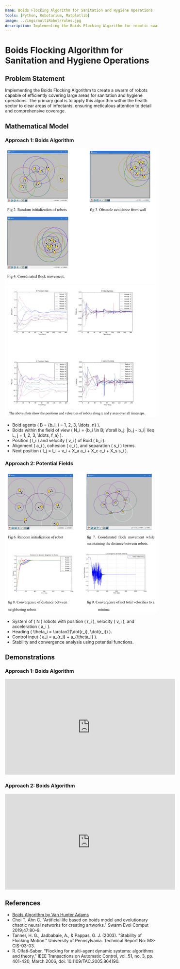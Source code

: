 ```yaml
---
name: Boids Flocking Algorithm for Sanitation and Hygiene Operations
tools: [Python, Robotarium, Matplotlib]
image: ../imgs/multiRobot/rules.jpg
description: Implementing the Boids Flocking Algorithm for robotic swarms to enhance sanitation and hygiene operations, ensuring comprehensive area coverage and improved safety.
---
```

# Boids Flocking Algorithm for Sanitation and Hygiene Operations

## Problem Statement
Implementing the Boids Flocking Algorithm to create a swarm of robots capable of efficiently covering large areas for sanitation and hygiene operations. The primary goal is to apply this algorithm within the health sector to clear areas of infectants, ensuring meticulous attention to detail and comprehensive coverage.

## Mathematical Model

### Approach 1: Boids Algorithm
<img src="../imgs/multiRobot/AP1.png" alt="drawing" width="500"/>
<img src="../imgs/multiRobot/AP11.png" alt="drawing" width="500"/>

- Boid agents \( B = \{b_i, i = 1, 2, 3, \ldots, n\} \).
- Boids within the field of view \( N_i = \{b_i \in B; \forall b_j: |b_j - b_i| \leq L, j = 1, 2, 3, \ldots, f_a\} \).
- Position \( l_i \) and velocity \( v_i \) of Boid \( b_i \).
- Alignment \( a_i \), cohesion \( c_i \), and separation \( s_i \) terms.
- Next position \( l_j = l_i + v_i + X_a a_i + X_c c_i + X_s s_i \).

### Approach 2: Potential Fields
<img src="../imgs/multiRobot/AP2.png" alt="drawing" width="500"/>

- System of \( N \) robots with position \( r_i \), velocity \( v_i \), and acceleration \( a_i \).
- Heading \( \theta_i = \arctan2(\dot{r_i}, \dot{r_i}) \).
- Control input \( a_i = a_{r_i} + a_{\theta_i} \).
- Stability and convergence analysis using potential functions.

## Demonstrations
### Approach 1: Boids Algorithm
<iframe width="560" height="315" src="https://youtube.com/embed/4Hyo5M2sebk?si=dK37JoPyO-3W53qo" title="YouTube video player" frameborder="0" allow="accelerometer; autoplay; clipboard-write; encrypted-media; gyroscope; picture-in-picture; web-share" referrerpolicy="strict-origin-when-cross-origin" allowfullscreen></iframe>

### Approach 2: Boids Algorithm
<iframe width="560" height="315" src="https://www.youtube.com/embed/AK1TjbmK0lc?si=_16cbDyOv2kfrEGg" title="YouTube video player" frameborder="0" allow="accelerometer; autoplay; clipboard-write; encrypted-media; gyroscope; picture-in-picture; web-share" referrerpolicy="strict-origin-when-cross-origin" allowfullscreen></iframe>

## References
- [Boids Algorithm by Van Hunter Adams](https://vanhunteradams.com/Pico/Animal_Movement/Boids-algorithm.html)
- Choi T, Ahn C. "Artificial life based on boids model and evolutionary chaotic neural networks for creating artworks." Swarm Evol Comput 2019;47:80–9.
- Tanner, H. G., Jadbabaie, A., & Pappas, G. J. (2003). "Stability of Flocking Motion." University of Pennsylvania. Technical Report No: MS-CIS-03-03.
- R. Olfati-Saber, "Flocking for multi-agent dynamic systems: algorithms and theory," IEEE Transactions on Automatic Control, vol. 51, no. 3, pp. 401-420, March 2006, doi: 10.1109/TAC.2005.864190.
